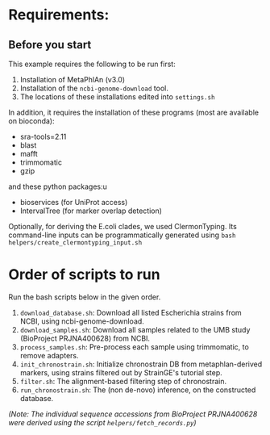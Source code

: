 # Requirements: 

## Before you start 

This example requires the following to be run first:
1) Installation of MetaPhlAn (v3.0)
2) Installation of the `ncbi-genome-download` tool.
3) The locations of these installations edited into `settings.sh`

In addition, it requires the installation of these programs (most are available on bioconda):
- sra-tools=2.11
- blast
- mafft
- trimmomatic
- gzip

and these python packages:u
- bioservices (for UniProt access)
- IntervalTree (for marker overlap detection)

Optionally, for deriving the E.coli clades, we used ClermonTyping.
Its command-line inputs can be programmatically generated using `bash helpers/create_clermontyping_input.sh`

# Order of scripts to run

Run the bash scripts below in the given order.

1. `download_database.sh`: Download all listed Escherichia strains from NCBI, using ncbi-genome-download. 
2. `download_samples.sh`: Download all samples related to the UMB study (BioProject PRJNA400628) from NCBI.
3. `process_samples.sh`: Pre-process each sample using trimmomatic, to remove adapters.
4. `init_chronostrain.sh`: Initialize chronostrain DB from metaphlan-derived markers, using strains filtered out by StrainGE's tutorial step.
5. `filter.sh`: The alignment-based filtering step of chronostrain.
6. `run_chronostrain.sh`: The (non de-novo) inference, on the constructed database.

*(Note: The individual sequence accessions from BioProject PRJNA400628 were derived using the script `helpers/fetch_records.py`)*